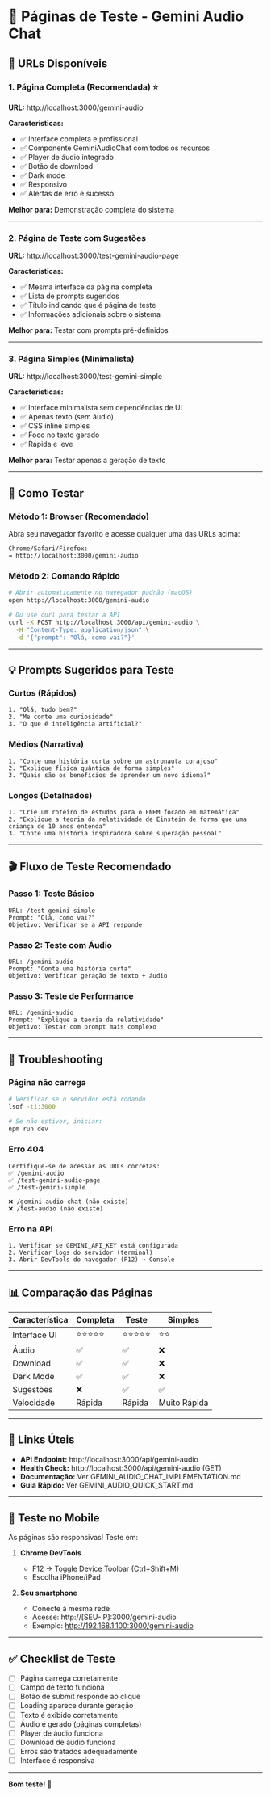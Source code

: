 # 🧪 Páginas de Teste - Gemini Audio Chat

## 📍 URLs Disponíveis

### 1. Página Completa (Recomendada) ⭐
**URL:** http://localhost:3000/gemini-audio

**Características:**
- ✅ Interface completa e profissional
- ✅ Componente GeminiAudioChat com todos os recursos
- ✅ Player de áudio integrado
- ✅ Botão de download
- ✅ Dark mode
- ✅ Responsivo
- ✅ Alertas de erro e sucesso

**Melhor para:** Demonstração completa do sistema

---

### 2. Página de Teste com Sugestões
**URL:** http://localhost:3000/test-gemini-audio-page

**Características:**
- ✅ Mesma interface da página completa
- ✅ Lista de prompts sugeridos
- ✅ Título indicando que é página de teste
- ✅ Informações adicionais sobre o sistema

**Melhor para:** Testar com prompts pré-definidos

---

### 3. Página Simples (Minimalista)
**URL:** http://localhost:3000/test-gemini-simple

**Características:**
- ✅ Interface minimalista sem dependências de UI
- ✅ Apenas texto (sem áudio)
- ✅ CSS inline simples
- ✅ Foco no texto gerado
- ✅ Rápida e leve

**Melhor para:** Testar apenas a geração de texto

---

## 🚀 Como Testar

### Método 1: Browser (Recomendado)

Abra seu navegador favorito e acesse qualquer uma das URLs acima:

```
Chrome/Safari/Firefox:
→ http://localhost:3000/gemini-audio
```

### Método 2: Comando Rápido

```bash
# Abrir automaticamente no navegador padrão (macOS)
open http://localhost:3000/gemini-audio

# Ou use curl para testar a API
curl -X POST http://localhost:3000/api/gemini-audio \
  -H "Content-Type: application/json" \
  -d '{"prompt": "Olá, como vai?"}'
```

---

## 💡 Prompts Sugeridos para Teste

### Curtos (Rápidos)
```
1. "Olá, tudo bem?"
2. "Me conte uma curiosidade"
3. "O que é inteligência artificial?"
```

### Médios (Narrativa)
```
1. "Conte uma história curta sobre um astronauta corajoso"
2. "Explique física quântica de forma simples"
3. "Quais são os benefícios de aprender um novo idioma?"
```

### Longos (Detalhados)
```
1. "Crie um roteiro de estudos para o ENEM focado em matemática"
2. "Explique a teoria da relatividade de Einstein de forma que uma criança de 10 anos entenda"
3. "Conte uma história inspiradora sobre superação pessoal"
```

---

## 🎬 Fluxo de Teste Recomendado

### Passo 1: Teste Básico
```
URL: /test-gemini-simple
Prompt: "Olá, como vai?"
Objetivo: Verificar se a API responde
```

### Passo 2: Teste com Áudio
```
URL: /gemini-audio
Prompt: "Conte uma história curta"
Objetivo: Verificar geração de texto + áudio
```

### Passo 3: Teste de Performance
```
URL: /gemini-audio
Prompt: "Explique a teoria da relatividade"
Objetivo: Testar com prompt mais complexo
```

---

## 🐛 Troubleshooting

### Página não carrega
```bash
# Verificar se o servidor está rodando
lsof -ti:3000

# Se não estiver, iniciar:
npm run dev
```

### Erro 404
```
Certifique-se de acessar as URLs corretas:
✅ /gemini-audio
✅ /test-gemini-audio-page
✅ /test-gemini-simple

❌ /gemini-audio-chat (não existe)
❌ /test-audio (não existe)
```

### Erro na API
```
1. Verificar se GEMINI_API_KEY está configurada
2. Verificar logs do servidor (terminal)
3. Abrir DevTools do navegador (F12) → Console
```

---

## 📊 Comparação das Páginas

| Característica | Completa | Teste | Simples |
|----------------|----------|-------|---------|
| Interface UI | ⭐⭐⭐⭐⭐ | ⭐⭐⭐⭐⭐ | ⭐⭐ |
| Áudio | ✅ | ✅ | ❌ |
| Download | ✅ | ✅ | ❌ |
| Dark Mode | ✅ | ✅ | ❌ |
| Sugestões | ❌ | ✅ | ✅ |
| Velocidade | Rápida | Rápida | Muito Rápida |

---

## 🔗 Links Úteis

- **API Endpoint:** http://localhost:3000/api/gemini-audio
- **Health Check:** http://localhost:3000/api/gemini-audio (GET)
- **Documentação:** Ver GEMINI_AUDIO_CHAT_IMPLEMENTATION.md
- **Guia Rápido:** Ver GEMINI_AUDIO_QUICK_START.md

---

## 📱 Teste no Mobile

As páginas são responsivas! Teste em:

1. **Chrome DevTools**
   - F12 → Toggle Device Toolbar (Ctrl+Shift+M)
   - Escolha iPhone/iPad

2. **Seu smartphone**
   - Conecte à mesma rede
   - Acesse: http://[SEU-IP]:3000/gemini-audio
   - Exemplo: http://192.168.1.100:3000/gemini-audio

---

## ✅ Checklist de Teste

- [ ] Página carrega corretamente
- [ ] Campo de texto funciona
- [ ] Botão de submit responde ao clique
- [ ] Loading aparece durante geração
- [ ] Texto é exibido corretamente
- [ ] Áudio é gerado (páginas completas)
- [ ] Player de áudio funciona
- [ ] Download de áudio funciona
- [ ] Erros são tratados adequadamente
- [ ] Interface é responsiva

---

**Bom teste! 🚀**

